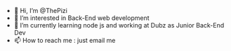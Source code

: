 - 👋 Hi, I’m @ThePizi
- 👀 I’m interested in Back-End web development
- 🌱 I’m currently learning node js and working at Dubz as Junior Back-End Dev
- 📫 How to reach me : just email me

<!---
ThePizi/ThePizi is a ✨ special ✨ repository because its `README.md` (this file) appears on your GitHub profile.
You can click the Preview link to take a look at your changes.
--->
